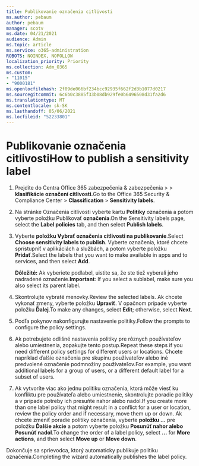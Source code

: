 ```yaml
---
title: Publikovanie označenia citlivosti
ms.author: pebaum
author: pebaum
manager: scotv
ms.date: 04/21/2021
audience: Admin
ms.topic: article
ms.service: o365-administration
ROBOTS: NOINDEX, NOFOLLOW
localization_priority: Priority
ms.collection: Adm_O365
ms.custom:
- "11015"
- "9000181"
ms.openlocfilehash: 2f09de066bf234bcc92935f662f2d3b1077d0217
ms.sourcegitcommit: 6c6b0c3885f33b08db929fe0b6496508d31fa2d6
ms.translationtype: MT
ms.contentlocale: sk-SK
ms.lasthandoff: 05/06/2021
ms.locfileid: "52233801"
---
```

# <a name="how-to-publish-a-sensitivity-label"></a><span data-ttu-id="0e057-102">Publikovanie označenia citlivosti</span><span class="sxs-lookup"><span data-stu-id="0e057-102">How to publish a sensitivity label</span></span>

1. <span data-ttu-id="0e057-103">Prejdite do Centra Office 365 zabezpečenia & zabezpečenia >   >  **klasifikácie označení citlivosti.**</span><span class="sxs-lookup"><span data-stu-id="0e057-103">Go to the Office 365 Security & Compliance Center > **Classification** > **Sensitivity labels**.</span></span>

1. <span data-ttu-id="0e057-104">Na stránke Označenia citlivosti vyberte kartu **Politiky** označenia a potom vyberte položku Publikovať **označenia**.</span><span class="sxs-lookup"><span data-stu-id="0e057-104">On the Sensitivity labels page, select the **Label policies** tab, and then select **Publish labels**.</span></span>

1. <span data-ttu-id="0e057-105">Vyberte **položku Vybrať označenia citlivosti na publikovanie**.</span><span class="sxs-lookup"><span data-stu-id="0e057-105">Select **Choose sensitivity labels to publish**.</span></span> <span data-ttu-id="0e057-106">Vyberte označenia, ktoré chcete sprístupniť v aplikáciách a službách, a potom vyberte položku **Pridať**.</span><span class="sxs-lookup"><span data-stu-id="0e057-106">Select the labels that you want to make available in apps and to services, and then select **Add**.</span></span>

    <span data-ttu-id="0e057-107">**Dôležité:** Ak vyberiete podlabel, uistite sa, že ste tiež vyberali jeho nadradené označenie.</span><span class="sxs-lookup"><span data-stu-id="0e057-107">**Important**: If you select a sublabel, make sure you also select its parent label.</span></span>

1. <span data-ttu-id="0e057-108">Skontrolujte vybraté menovky.</span><span class="sxs-lookup"><span data-stu-id="0e057-108">Review the selected labels.</span></span> <span data-ttu-id="0e057-109">Ak chcete vykonať zmeny, vyberte položku **Upraviť**. V opačnom prípade vyberte položku **Ďalej**.</span><span class="sxs-lookup"><span data-stu-id="0e057-109">To make any changes, select **Edit**; otherwise, select **Next**.</span></span>

1. <span data-ttu-id="0e057-110">Podľa pokynov nakonfigurujte nastavenie politiky.</span><span class="sxs-lookup"><span data-stu-id="0e057-110">Follow the prompts to configure the policy settings.</span></span>

1. <span data-ttu-id="0e057-111">Ak potrebujete odlišné nastavenia politiky pre rôznych používateľov alebo umiestnenia, zopakujte tento postup.</span><span class="sxs-lookup"><span data-stu-id="0e057-111">Repeat these steps if you need different policy settings for different users or locations.</span></span> <span data-ttu-id="0e057-112">Chcete napríklad ďalšie označenia pre skupinu používateľov alebo iné predvolené označenie podmnožiny používateľov.</span><span class="sxs-lookup"><span data-stu-id="0e057-112">For example, you want additional labels for a group of users, or a different default label for a subset of users.</span></span>

1. <span data-ttu-id="0e057-113">Ak vytvoríte viac ako jednu politiku označenia, ktorá môže viesť ku konfliktu pre používateľa alebo umiestnenie, skontrolujte poradie politiky a v prípade potreby ich presuňte nahor alebo nadol.</span><span class="sxs-lookup"><span data-stu-id="0e057-113">If you create more than one label policy that might result in a conflict for a user or location, review the policy order and if necessary, move them up or down.</span></span> <span data-ttu-id="0e057-114">Ak chcete zmeniť poradie politiky označenia, vyberte **položku ...** pre položku **Ďalšie akcie** a potom vyberte položku **Posunúť nahor alebo** **Posunúť nadol**.</span><span class="sxs-lookup"><span data-stu-id="0e057-114">To change the order of a label policy, select **...** for **More actions**, and then select **Move up** or **Move down**.</span></span>

<span data-ttu-id="0e057-115">Dokončuje sa sprievodca, ktorý automaticky publikuje politiku označenia.</span><span class="sxs-lookup"><span data-stu-id="0e057-115">Completing the wizard automatically publishes the label policy.</span></span>